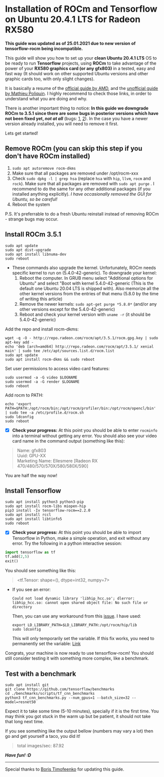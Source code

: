 # Installation of ROCm and Tensorflow on Ubuntu 20.4.1 LTS for Radeon RX580 
**This guide was updated as of 25.01.2021 due to new version of tensorflow-rocm being incompatible.**


This guide will show you how to set up your **clean Ubuntu 20.4.1 LTS** OS to be ready to run **Tensorflow** projects, using **ROCm** to take advantage of the power of your **RX580 graphics card (or any gfx803)** in a tested, easy and fast way (It should work on other supported Ubuntu versions and other graphic cards too, with only slight changes).

It is basically a resume of the [official guide by AMD](https://rocmdocs.amd.com/en/latest/Installation_Guide/Installation-Guide.html), and the [unofficial guide by Mathieu Poliquin](https://www.videogames.ai/Install-ROCM-Machine-Learning-AMD-GPU). I highly recommend to check those links, in order to understand what you are doing and why.

There is another important thing to notice: **In this guide we downgrade ROCm to 3.5.1 since there are some bugs in posterior versions which have not been fixed yet, *not at all*** (bugs: [1](https://github.com/RadeonOpenCompute/ROCm/issues/1269), [2](https://github.com/RadeonOpenCompute/ROCm/issues/1265)). In the case you have a newer version already installed, you will need to remove it first.

Lets get started!
## Remove ROCm (you can skip this step if you don't have ROCm installed)
1. ```sudo apt autoremove rocm-dkms```
2. Make sure that all packages are removed under /opt/rocm-xxx
3. Check ```sudo dpkg -l | grep hsa``` (replace ```hsa``` with ```hip```, ```llvm```, ```rocm``` and ```rock```). Make sure that all packages are removed with ```sudo apt purge``` . I recommend to do the same for any other additional packages (if you installed anything explicitly).
*I have occasionally removed the GUI for Ubuntu, so be careful!*
4. Reboot the system

P.S. It's preferrable to do a fresh Ubuntu reinstall instead of removing ROCm - strange bugs may occur.
## Install ROCm 3.5.1
```
sudo apt update
sudo apt dist-upgrade
sudo apt install libnuma-dev
sudo reboot
```
- These commands also upgrade the kernel. Unfortunately, ROCm needs specific kernel to run on (5.4.0-42-generic). To downgrade your kernel:
  1. Reboot the computer. In GRUB menu select "Additional options for Ubuntu" and select "Boot with kernel 5.4.0-42-generic (This is the default one Ubuntu 20.04 LTS is shipped with). Also memorize all the other kernel versions from the entries of that menu (5.8.0 by the time of writing this article)
  1. Remove the newer kernels: ``` sudo apt-get purge *5.8.0* ``` (and/or any other versions except for the 5.4.0-42-generic)
  1. Reboot and check your kernel version with ```uname -r``` (it should be 5.4.0-42-generic)

Add the repo and install rocm-dkms:
```
wget -q -O - http://repo.radeon.com/rocm/apt/3.5.1/rocm.gpg.key | sudo apt-key add -
echo 'deb [arch=amd64] http://repo.radeon.com/rocm/apt/3.5.1/ xenial main' | sudo tee /etc/apt/sources.list.d/rocm.list
sudo apt update
sudo apt install rocm-dkms && sudo reboot
```
Set user permissions to access video card features:
```
sudo usermod -a -G video $LOGNAME
sudo usermod -a -G render $LOGNAME
sudo reboot
```
Add rocm to PATH:
```
echo 'export PATH=$PATH:/opt/rocm/bin:/opt/rocm/profiler/bin:/opt/rocm/opencl/bin' | sudo tee -a /etc/profile.d/rocm.sh
sudo ldconfig
sudo reboot
```
- [x] **Check your progress:** At this point you should be able to enter `rocminfo` into a terminal without getting any error. You should also see your video card name in the command output (something like this):
> Name:                    gfx803                             
> Uuid:                    GPU-XX                             
> Marketing Name:          Ellesmere [Radeon RX 470/480/570/570X/580/580X/590]

You are half the way now!
## Install Tensorflow
```
sudo apt install python3 python3-pip
sudo apt install rocm-libs miopen-hip
pip3 install -Iv tensorflow-rocm==2.2.0
sudo apt install rccl
sudo apt install libtinfo5
sudo reboot
```
- [x] **Check your progress:** At this point you should be able to import Tensorflow in Python, make a simple operation, and exit without any error. Try the following in a python interactive session:
```python
import tensorflow as tf
tf.add(2,5)
exit()
```
You should see something like this: 
> <tf.Tensor: shape=(), dtype=int32, numpy=7>

- If you see an error:
  ```
  Could not load dynamic library 'libhip_hcc.so'; dlerror: libhip_hcc.so: cannot open shared object file: No such file or directory
  ```
  Then, you can use any workaround from this [issue](https://github.com/RadeonOpenCompute/ROCm/issues/1163). I have used:
  ```
  export LD_LIBRARY_PATH=$LD_LIBRARY_PATH:/opt/rocm/hip/lib
  sudo ldconfig
  ```
  This will only temporarily set the variable. If this fix works, you need to permanently set the variable: [Link](https://askubuntu.com/questions/887442/how-to-permanently-set-an-environment-variable)

Congrats, your machine is now ready to use tensorflow-rocm! You should still consider testing it with something more complex, like a benchmark.
## Test with a benchmark
```
sudo apt install git
git clone https://github.com/tensorflow/benchmarks
cd ./benchmarks/scripts/tf_cnn_benchmarks
python3 tf_cnn_benchmarks.py --num_gpus=1 --batch_size=32 --model=resnet50
```
Expect it to take some time (5-10 minutes), specially if it is the first time. You may think you got stuck in the warm up but be patient, it should not take that long next time.

If you see something like the output bellow (numbers may vary a lot) then go and get yourself a taco, you did it!
> total images/sec: 87.92

***Have fun! :D***


-------
Special thanks to [Boris Timofeenko](https://github.com/boriswinner) for updating this guide.
